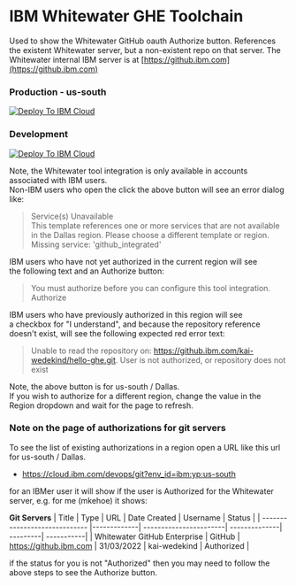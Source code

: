 # IBM Whitewater GHE Toolchain

Used to show the Whitewater GitHub oauth Authorize button. References the existent Whitewater server, but a non-existent repo on that server.
The Whitewater internal IBM server is at [https://github.ibm.com](https://github.ibm.com)


### Production - us-south

[![Deploy To IBM Cloud](https://cloud.ibm.com/devops/graphics/create_toolchain_button.png)](https://cloud.ibm.com/devops/setup/deploy?repository=https://github.com/KaiWedekind/whitewater-ghe-toolchain&env_id=ibm:yp:us-south)

### Development

[![Deploy To IBM Cloud](https://cloud.ibm.com/devops/graphics/create_toolchain_button.png)](https://dev.console.test.cloud.ibm.com/devops/setup/deploy?repository=https://github.com/KaiWedekind/whitewater-ghe-toolchain&env_id=ibm:yp:us-south)


Note, the Whitewater tool integration is only available in accounts associated with IBM users.  
Non-IBM users who open the click the above button will see an error dialog like:
> Service(s) Unavailable  
> This template references one or more services that are not available in the Dallas region. Please choose a different template or region.  
> Missing service: 'github_integrated'

IBM users who have not yet authorized in the current region will see  
the following text and an Authorize button:
> You must authorize before you can configure this tool integration.  
> Authorize

IBM users who have previously authorized in this region will see  
a checkbox for "I understand",
and because the repository reference doesn't exist, will see the following expected red error text:
> Unable to read the repository on: https://github.ibm.com/kai-wedekind/hello-ghe.git. User is not authorized, or repository does not exist

Note, the above button is for us-south / Dallas.  
If you wish to authorize for a different region, change the value in the Region dropdown and wait for the page to refresh.


### Note on the page of authorizations for git servers

To see the list of existing authorizations in a region open a URL like this url for us-south / Dallas.
- https://cloud.ibm.com/devops/git?env_id=ibm:yp:us-south

for an IBMer user it will show if the user is Authorized for the Whitewater server,
e.g. for me (mkehoe) it shows:

**Git Servers**
| Title                         | Type        | URL                    | Date Created  | Username | Status     |
| ----------------------------- |-------------| -----------------------| --------------| ---------| -----------|
| Whitewater GitHub Enterprise  | GitHub      | https://github.ibm.com | 31/03/2022    | kai-wedekind   | Authorized |

if the status for you is not "Authorized" then you may need to follow the above steps to see the Authorize button.
